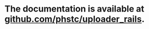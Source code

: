 # The documentation is available at [github.com/phstc/uploader_rails](https://github.com/phstc/uploader_rails).